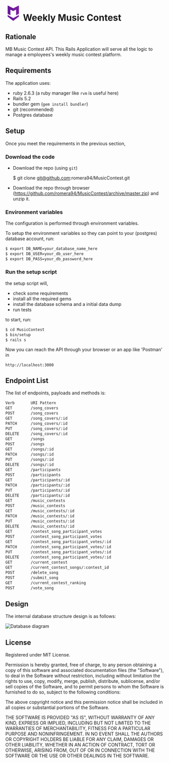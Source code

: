 # ![Logo](https://github.com/adam-p/markdown-here/raw/master/src/common/images/icon48.png "Logo") Weekly Music Contest 

## Rationale

MB Music Contest API. This Rails Application will serve all the logic to manage a employees's weekly music contest platform.

## Requirements

The application uses:

* ruby 2.6.3 (a ruby manager like `rvm` is useful here)
* Rails 5.2
* bundler gem (`gem install bundler`)
* git (recommended)
* Postgres database 

## Setup

Once you meet the requirements in the previous section, 

### Download the code

- Download the repo (using `git`)

    $ git clone git@github.com:romera94/MusicContest.git

- Download the repo through browser (https://github.com/romera94/MusicContest/archive/master.zip) and unzip it.

### Environment variables

The configuration is performed through environment variables. 

To setup the environment variables so they can point to your (postgres) database account, run:

    $ export DB_NAME=your_database_name_here
    $ export DB_USER=your_db_user_here
    $ export DB_PASS=your_db_password_here


### Run the setup script

the setup script will, 

- check some requirements 
- install all the required gems
- install the database schema and a initial data dump
- run tests

to start, run:

    $ cd MusicContest
    $ bin/setup
    $ rails s

Now you can reach the API through your browser or an app like 'Postman' in

    http://localhost:3000

## Endpoint List

The list of endpoints, payloads and methods is:


```
Verb       URI Pattern
GET        /song_covers
POST       /song_covers
GET        /song_covers/:id
PATCH      /song_covers/:id
PUT        /song_covers/:id
DELETE     /song_covers/:id
GET        /songs
POST       /songs
GET        /songs/:id
PATCH      /songs/:id
PUT        /songs/:id
DELETE     /songs/:id
GET        /participants
POST       /participants
GET        /participants/:id
PATCH      /participants/:id
PUT        /participants/:id
DELETE     /participants/:id
GET        /music_contests
POST       /music_contests
GET        /music_contests/:id
PATCH      /music_contests/:id
PUT        /music_contests/:id
DELETE     /music_contests/:id
GET        /contest_song_participant_votes
POST       /contest_song_participant_votes
GET        /contest_song_participant_votes/:id
PATCH      /contest_song_participant_votes/:id
PUT        /contest_song_participant_votes/:id
DELETE     /contest_song_participant_votes/:id
GET        /current_contest
GET        /current_contest_songs/:contest_id
POST       /delete_song
POST       /submit_song
GET        /current_contest_ranking
POST       /vote_song
```



## Design

The internal database structure design is as follows:


![Database diagram](https://raw.githubusercontent.com/romera94/MusicContest/master/docs/diagram.png "Database diagram")


## License

Registered under MIT License.

Permission is hereby granted, free of charge, to any person obtaining a copy of this software and associated documentation files (the "Software"), to deal in the Software without restriction, including without limitation the rights to use, copy, modify, merge, publish, distribute, sublicense, and/or sell copies of the Software, and to permit persons to whom the Software is furnished to do so, subject to the following conditions:

The above copyright notice and this permission notice shall be included in all copies or substantial portions of the Software.

THE SOFTWARE IS PROVIDED "AS IS", WITHOUT WARRANTY OF ANY KIND, EXPRESS OR IMPLIED, INCLUDING BUT NOT LIMITED TO THE WARRANTIES OF MERCHANTABILITY, FITNESS FOR A PARTICULAR PURPOSE AND NONINFRINGEMENT. IN NO EVENT SHALL THE AUTHORS OR COPYRIGHT HOLDERS BE LIABLE FOR ANY CLAIM, DAMAGES OR OTHER LIABILITY, WHETHER IN AN ACTION OF CONTRACT, TORT OR OTHERWISE, ARISING FROM, OUT OF OR IN CONNECTION WITH THE SOFTWARE OR THE USE OR OTHER DEALINGS IN THE SOFTWARE.
